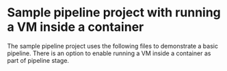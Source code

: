 # Sample pipeline project with running a VM inside a container

The sample pipeline project uses the following files to demonstrate a basic pipeline.
There is an option to enable running a VM inside a container as part of pipeline stage.

